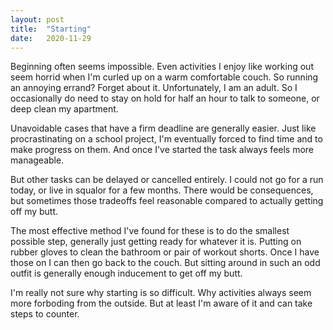 ```yaml
---
layout: post
title:  "Starting"
date:   2020-11-29
---
```


Beginning often seems impossible. Even activities I enjoy like working out seem horrid when I'm curled up on a warm comfortable couch. So running an annoying errand? Forget about it. Unfortunately, I am an adult. So I occasionally do need to stay on hold for half an hour to talk to someone, or deep clean my apartment.

Unavoidable cases that have a firm deadline are generally easier. Just like procrastinating on a school project, I'm eventually forced to find time and to make progress on them. And once I've started the task always feels more manageable.

But other tasks can be delayed or cancelled entirely. I could not go for a run today, or live in squalor for a few months. There would be consequences, but sometimes those tradeoffs feel reasonable compared to actually getting off my butt.

The most effective method I've found for these is to do the smallest possible step, generally just getting ready for whatever it is. Putting on rubber gloves to clean the bathroom or pair of workout shorts. Once I have those on I can then go back to the couch. But sitting around in such an odd outfit is generally enough inducement to get off my butt.

I'm really not sure why starting is so difficult. Why activities always seem more forboding from the outside. But at least I'm aware of it and can take steps to counter.